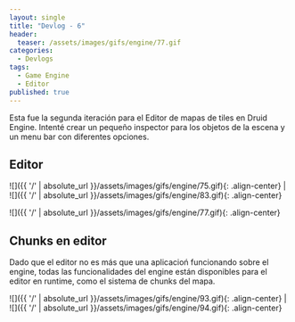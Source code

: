 ```yaml
---
layout: single
title: "Devlog - 6"
header:
  teaser: /assets/images/gifs/engine/77.gif
categories:
  - Devlogs
tags:
  - Game Engine
  - Editor
published: true
---
```


Esta fue la segunda iteración para el Editor de mapas de tiles en Druid Engine<!--more-->. Intenté crear un pequeño inspector para los objetos de la escena y un menu bar con diferentes opciones.

## Editor

![]({{ '/' | absolute_url }}/assets/images/gifs/engine/75.gif){: .align-center} | ![]({{ '/' | absolute_url }}/assets/images/gifs/engine/83.gif){: .align-center}

![]({{ '/' | absolute_url }}/assets/images/gifs/engine/77.gif){: .align-center}

## Chunks en editor

Dado que el editor no es más que una aplicacioń funcionando sobre el engine, todas las funcionalidades del engine están disponibles para el editor en runtime, como el sistema de chunks del mapa.

![]({{ '/' | absolute_url }}/assets/images/gifs/engine/93.gif){: .align-center} | ![]({{ '/' | absolute_url }}/assets/images/gifs/engine/94.gif){: .align-center}
